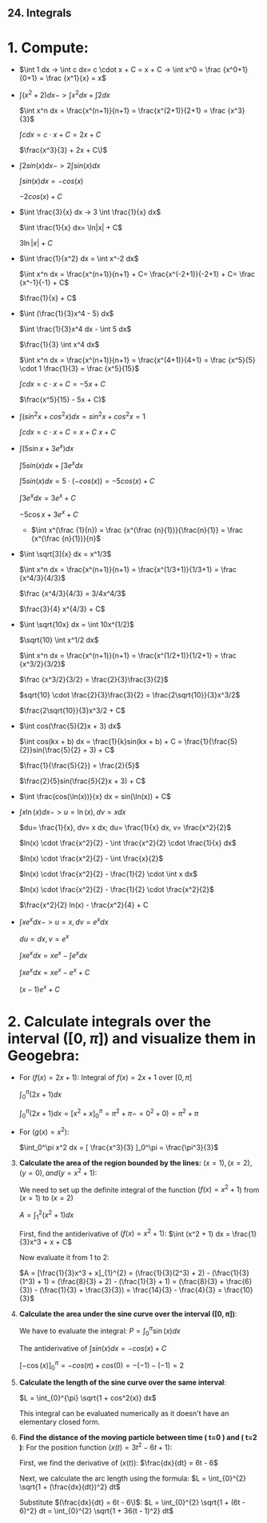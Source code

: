 ## 24. Integrals

# 1. **Compute:**
   - $\int 1 dx -> \int c dx= c \cdot x + C = x + C -> \int x^0 = \frac {x^0+1}{0+1} = \frac {x^1}{x} = x$

   - $\int (x^2 + 2) dx -> \int x^2 dx + \int 2 dx$

     $\int x^n dx = \frac{x^(n+1)}{n+1} = \frac{x^(2+1)}{2+1} = \frac {x^3}{3}$

     $\int c dx= c \cdot x + C = 2x + C$

     $\frac{x^3}{3} + 2x + C\)$

   - $\int 2sin(x) dx -> 2 \int sin(x) dx$

     $\int sin(x) dx = -cos(x)$

     $-2cos(x) + C$

   - $\int \frac{3}{x} dx -> 3 \int \frac{1}{x} dx$
	
     $\int \frac{1}{x} dx= \ln|x| + C$
	
     $3\ln|x| + C$

   - $\int \frac{1}{x^2} dx = \int x^-2 dx$

     $\int x^n dx = \frac{x^(n+1)}{n+1} + C= \frac{x^(-2+1)}{-2+1} + C= \frac {x^-1}{-1} + C$
	
     $\frac{1}{x} + C$

   - $\int (\frac{1}{3}x^4 - 5) dx$  

     $\int \frac{1}{3}x^4 dx - \int 5 dx$
	
     $\frac{1}{3} \int x^4 dx$

     $\int x^n dx = \frac{x^(n+1)}{n+1} = \frac{x^(4+1)}{4+1} = \frac {x^5}{5} \cdot 1 \frac{1}{3} = \frac {x^5}{15}$

     $\int c dx= c \cdot x + C =-5x + C$

     $\frac{x^5}{15} - 5x + C)$

   - $\int (sin^2 x + cos^2 x) dx = sin^2 x + cos^2 x = 1$

     $\int c dx= c \cdot x + C = x + C$
     $x + C$

   - $\int (5 \sin x + 3e^x) dx$

     $\int 5sin(x) dx + \int 3e^x dx$
    
     $\int 5sin(x) dx = 5 \cdot (-cos(x)) = -5cos(x) + C$
	
     $\int 3e^x dx = 3e^x + C$
	
     $-5 \cos x + 3e^x + C$

     * $\int x^(\frac {1}{n}) = \frac {x^(\frac {n}{1})}{\frac{n}{1}} = \frac {x^(\frac {n}{1})}{n}$

   - $\int \sqrt[3]{x} dx = x^1/3$

     $\int x^n dx = \frac{x^(n+1)}{n+1} = \frac{x^(1/3+1)}{1/3+1} = \frac {x^4/3}{4/3}$

     $\frac {x^4/3}{4/3} = 3/4x^4/3$

     $\frac{3}{4} x^{4/3} + C$

   - $\int \sqrt{10x} dx = \int 10x^(1/2)$

     $\sqrt{10} \int x^1/2 dx$
	
     $\int x^n dx = \frac{x^(n+1)}{n+1} = \frac{x^(1/2+1)}{1/2+1} = \frac {x^3/2}{3/2}$
	
     $\frac {x^3/2}{3/2} = \frac{2}{3}\frac{3}{2}$
	
     $sqrt{10} \cdot \frac{2}{3}\frac{3}{2} = \frac{2\sqrt{10}}{3}x^3/2$
	
     $\frac{2\sqrt{10}}{3}x^3/2 + C$

   - $\int cos(\frac{5}{2}x + 3) dx$

     $\int cos(kx + b) dx = \frac{1}{k}sin(kx + b) + C = \frac{1}{\frac{5}{2}}sin(\frac{5}{2} + 3) + C$

     $\frac{1}{\frac{5}{2}} = \frac{2}{5}$
	
     $\frac{2}{5}sin(\frac{5}{2}x + 3) + C$

   - $\int \frac{cos(\ln(x))}{x} dx = sin(\ln(x)) + C$

   - $\int x \ln(x) dx -> u= \ln(x), dv= x dx$

     $du= \frac{1}{x}, dv= x dx; du= \frac{1}{x} dx, v= \frac{x^2}{2}$
	
     $ln(x) \cdot \frac{x^2}{2} - \int \frac{x^2}{2} \cdot \frac{1}{x} dx$
	
     $ln(x) \cdot \frac{x^2}{2} - \int \frac{x}{2}$
	
     $ln(x) \cdot \frac{x^2}{2} - \frac{1}{2} \cdot \int x dx$
	
     $ln(x) \cdot \frac{x^2}{2} - \frac{1}{2} \cdot \frac{x^2}{2}$

     $\frac{x^2}{2} ln(x) - \frac{x^2}{4} + C

   - $\int x e^x dx -> u=x, dv= e^x dx$
	
     $du= dx, v= e^x$
	
     $\int xe^x dx= xe^x - \int e^x dx$
	
     $\int xe^x dx= xe^x - e^x +C$
	
     $(x - 1) e^x + C$



# 2. **Calculate integrals over the interval $([0, \pi])$ and visualize them in Geogebra:**

   - For $(f(x) = 2x + 1)$: Integral of $f(x) = 2x + 1$ over $[0, π]$ 

     $\int_{0}^{\pi} (2x + 1) dx$

     $\int_0^\pi (2x + 1) dx = [ x^2 + x ]_0^\pi = \pi^2 + \pi - =0^2 + 0) = \pi^2 + \pi$


   - For $(g(x) = x^2)$:
     
     $\int_0^\pi x^2 dx = [ \frac{x^3}{3} ]_0^\pi = \frac{\pi^3}{3}$



3. **Calculate the area of the region bounded by the lines:**
   $(x = 1), (x = 2), (y = 0), and (y = x^2 + 1)$:
   
    We need to set up the definite integral of the function $(f(x) = x^2 + 1$) from $(x = 1)$ to $(x = 2)$

    $A = \int_{1}^{2} (x^2 + 1) dx$
   
    First, find the antiderivative of $(f(x) = x^2 + 1)$: $\int (x^2 + 1) dx = \frac{1}{3}x^3 + x + C$

    Now evaluate it from 1 to 2: 

	$A = [\frac{1}{3}x^3 + x]_{1}^{2} = (\frac{1}{3}(2^3) + 2) - (\frac{1}{3}(1^3) + 1) = (\frac{8}{3} + 2) - (\frac{1}{3} + 1) = (\frac{8}{3} + \frac{6}{3}) - (\frac{1}{3} + \frac{3}{3}) = \frac{14}{3} - \frac{4}{3} = \frac{10}{3}$



4. **Calculate the area under the sine curve over the interval $([0, \pi])$**:
   
   We have to evaluate the integral: $P = \int_0^\pi \sin(x) dx$

   The antiderivative of $\int sin(x) dx = -cos(x) + C$

	$[-\cos(x)]_0^\pi = -cos(\pi) + cos(0) = -(-1) - (-1) = 2$


5. **Calculate the length of the sine curve over the same interval**:
   
   $L = \int_{0}^{\pi} \sqrt{1 + cos^2(x)} dx$

   This integral can be evaluated numerically as it doesn't have an elementary closed form.


6. **Find the distance of the moving particle between time \( t=0 \) and \( t=2 \)**:
   For the position function $( x(t) = 3t^2 - 6t + 1)$:
   

   First, we find the derivative of $(x(t))$: $\frac{dx}{dt} = 6t - 6$

   Next, we calculate the arc length using the formula: $L = \int_{0}^{2} \sqrt{1 + (\frac{dx}{dt})^2} dt$

   Substitute $(\frac{dx}{dt} = 6t - 6\)$: $L = \int_{0}^{2} \sqrt{1 + (6t - 6)^2} dt = \int_{0}^{2} \sqrt{1 + 36(t - 1)^2} dt$


